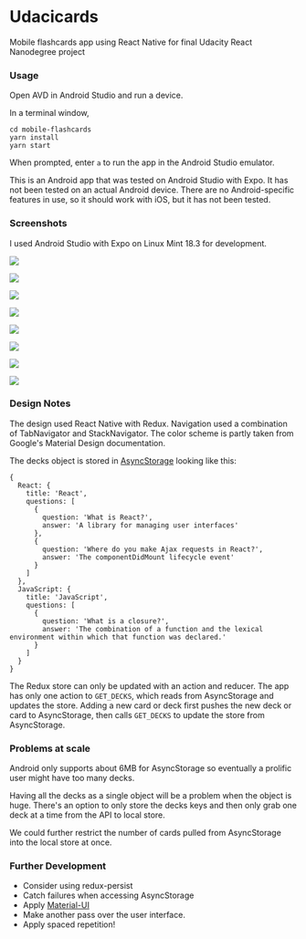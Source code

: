 # Udacicards
Mobile flashcards app using React Native for final Udacity React Nanodegree project

### Usage

Open AVD in Android Studio and run a device.

In a terminal window, 

```
cd mobile-flashcards
yarn install
yarn start
```

When prompted, enter `a` to run the app in the Android Studio emulator.

This is an Android app that was tested on Android Studio with Expo. It has not been tested on an actual Android device. There are no Android-specific features in use, so it should work with iOS, but it has not been tested.

### Screenshots

I used Android Studio with Expo on Linux Mint 18.3 for development. 

![](img/emulator.png)

![](img/decks.png)

![](img/add_a_deck.png)

![](img/view_deck.png)

![](img/add_a_card.png)

![](img/quiz_question.png)

![](img/quiz_answer.png)

![](img/quiz_result.png)

### Design Notes

The design used React Native with Redux. Navigation used a combination of TabNavigator and StackNavigator. The color scheme is partly taken from Google's Material Design documentation. 

The decks object is stored in [AsyncStorage](https://facebook.github.io/react-native/docs/asyncstorage.html) looking like this:

```
{
  React: {
    title: 'React',
    questions: [
      {
        question: 'What is React?',
        answer: 'A library for managing user interfaces'
      },
      {
        question: 'Where do you make Ajax requests in React?',
        answer: 'The componentDidMount lifecycle event'
      }
    ]
  },
  JavaScript: {
    title: 'JavaScript',
    questions: [
      {
        question: 'What is a closure?',
        answer: 'The combination of a function and the lexical environment within which that function was declared.'
      }
    ]
  }
}
```

The Redux store can only be updated with an action and reducer. The app has only one action to `GET_DECKS`, which reads from AsyncStorage and updates the store. Adding a new card or deck first pushes the new deck or card to AsyncStorage, then calls `GET_DECKS` to update the store from AsyncStorage.  

### Problems at scale

Android only supports about 6MB for AsyncStorage so eventually a prolific user might have too many decks. 

Having all the decks as a single object will be a problem when the object is huge. There's an option to only store the decks keys and then only grab one deck at a time from the API to local store. 

We could further restrict the number of cards pulled from AsyncStorage into the local store at once. 

### Further Development

- Consider using redux-persist
- Catch failures when accessing AsyncStorage
- Apply [Material-UI](http://www.material-ui.com/)
- Make another pass over the user interface. 
- Apply spaced repetition!
